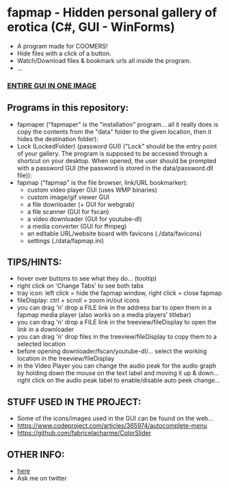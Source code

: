 # fapmap - Hidden personal gallery of erotica (C#, GUI - WinForms)
- A program made for COOMERS!
- Hide files with a click of a button.
- Watch/Download files & bookmark urls all inside the program.
- ...
### [ENTIRE GUI IN ONE IMAGE](https://raw.githubusercontent.com/0xC0LD/fapmap/master/fapmap.png)

## Programs in this repository:
- fapmaper ("fapmaper" is the "installation" program... all it really does is copy the contents from the "data" folder to the given location, then it hides the destination folder):
- Lock (LockedFolder) (password GUI) ("Lock" should be the entry point of your gallery. The program is supposed to be accessed through a shortcut on your desktop. When opened, the user should be prompted with a password GUI (the password is stored in the data/password.dll file)):
- fapmap ("fapmap" is the file browser, link/URL bookmarker):
    - custom video player GUI (uses WMP binaries)
    - custom image/gif viewer GUI
    - a file downloader (+ GUI for webgrab)
    - a file scanner (GUI for fscan)
    - a video downloader (GUI for youtube-dl)
    - a media converter (GUI for ffmpeg)
    - an editable URL/website board with favicons (./data/favicons)
    - settings (./data/fapmap.ini)

## TIPS/HINTS:
- hover over buttons to see what they do... (tooltip)
- right click on 'Change Tabs' to see both tabs
- tray icon: left click = hide the fapmap window, right click = close fapmap
- fileDisplay: ctrl + scroll = zoom in/out icons
- you can drag 'n' drop a FILE link in the address bar to open them in a fapmap media player (also works on a media players' titlebar)
- you can drag 'n' drop a FILE link in the treeview/fileDisplay to open the link in a downloader
- you can drag 'n' drop files in the treeview/fileDisplay to copy them to a selected location
- before opening downloader/fscan/youtube-dl/... select the working location in the treeview/fileDisplay
- in the Video Player you can change the audio peak for the audio graph
  by holding down the mouse on the text label and moving it up & down...
  right click on the audio peak label to enable/disable auto peek change...

## STUFF USED IN THE PROJECT:
- Some of the icons/images used in the GUI can be found on the web...
- https://www.codeproject.com/articles/365974/autocomplete-menu
- https://github.com/fabricelacharme/ColorSlider

## OTHER INFO:
- [here](https://github.com/0xC0LD/fapmap/blob/master/fapmaper/fapmaper/bin/Release/data/ReadMe.txt)
- Ask me on twitter
